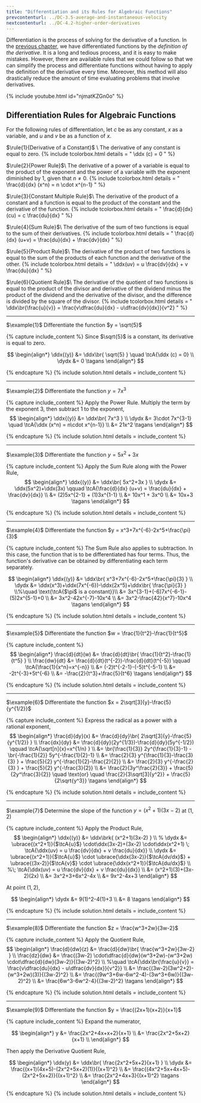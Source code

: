 ```yaml
---
title: "Differentiation and its Rules for Algebraic Functions"
prevcontenturl: ../DC-3.5-average-and-instantaneous-velocity
nextcontenturl: ../DC-4.2-higher-order-derivatives
---
```



Differentiation is the process of solving for the derivative of a function. In the [previous chapter](../DC-3.1-introduction-to-derivatives), we have differentiated functions by the *definition of the derivative*. It is a long and tedious process, and it is easy to make mistakes. However, there are available rules that we could follow so that we can simplify the process and differentiate functions without having to apply the definition of the derivative every time. Moreover, this method will also drastically reduce the amount of time evaluating problems that involve derivatives.


{% include youtube.html 
    id="njmatKZGn0o" 
%}


## Differentiation Rules for Algebraic Functions
For the following rules of differentiation, let $c$ be as any constant, $x$ as a variable, and $u$ and $v$ be as a function of $x$.

$\rule{1}{Derivative of a Constant}$	\\
The derivative of any constant is equal to zero.
{% include tcolorbox.html
    details = "
		\ddx (c) = 0
    "
%}


$\rule{2}{Power Rule}$\\
The derivative of a power of a variable is equal to the product of the exponent and the power of a variable with the exponent diminished by 1, given that $n \neq 0$.
{% include tcolorbox.html
    details = "
		\frac{d}{dx} (x^n) = n \cdot x^{n-1}
    "
%}


	
$\rule{3}{Constant Multiple Rule}$\\
The derivative of the product of a constant and a function is equal to the product of the constant and the derivative of the function.
{% include tcolorbox.html
    details = "
		\frac{d}{dx} (cu) = c \frac{du}{dx}
    "
%}



$\rule{4}{Sum Rule}$\\
The derivative of the sum of two functions is equal to the sum of their derivatives.
{% include tcolorbox.html
    details = "
		\frac{d}{dx} (u+v) = \frac{du}{dx} + \frac{dv}{dx}
    "
%}


$\rule{5}{Product Rule}$\\
The derivative of the product of two functions is equal to the sum of the products of each function and the derivative of the other.
{% include tcolorbox.html
    details = "
		\ddx(uv) = u \frac{dv}{dx} + v \frac{du}{dx}
    "
%}


$\rule{6}{Quotient Rule}$\\
The derivative of the quotient of two functions is equal to the product of the divisor and derivative of the dividend minus the product of the dividend and the derivative of the divisor, and the difference is divided by the square of the divisor.
{% include tcolorbox.html
    details = "
		\ddx\br{\frac{u}{v}} = \frac{v\dfrac{du}{dx} - u\dfrac{dv}{dx}}{v^2}
    "
%}





---
$\example{1}$
Differentiate the function $y = \sqrt{5}$

{% capture include_content %}
Since $\sqrt{5}$ is a constant, its derivative is equal to zero.

$$
\begin{align*}
	\ddx{(y)} &= \ddx\br{ \sqrt{5} }  \quad \tcA{\ddx (c) = 0} \\
	\dydx &= 0	\tagans
\end{align*}
$$

{% endcapture %}
{% include solution.html details = include_content %}




---
$\example{2}$
Differentiate the function $y=7x^3$

{% capture include_content %}
Apply the Power Rule. Multiply the term by the exponent 3, then subtract 1 to the exponent,
$$
\begin{align*}
	\ddx{(y)} &= \ddx\br{ 7x^3 } \\
	\dydx &= 3\cdot 7x^{3-1}   \quad \tcA{\ddx (x^n) = n\cdot x^{n-1}} \\
	&= 21x^2		\tagans
\end{align*}
$$

{% endcapture %}
{% include solution.html details = include_content %}





---
$\example{3}$
Differentiate the function $y=5x^2+3x$

{% capture include_content %}
Apply the Sum Rule along with the Power Rule,
$$
\begin{align*}
	\ddx{(y)} &= \ddx\br{ 5x^2+3x } \\
	\dydx &= \ddx(5x^2)+\ddx(3x) \qquad \tcA{\frac{d}{dx} (u+v) = \frac{du}{dx} + \frac{dv}{dx}} \\
	&= (2)5x^{2-1} + (1)3x^{1-1} \\
	&= 10x^1 + 3x^0 \\
	&= 10x+3		\tagans
\end{align*}
$$

{% endcapture %}
{% include solution.html details = include_content %}



---
$\example{4}$
Differentiate the function $y = x^3+7x^{-6}-2x^5+\frac{\pi}{3}$

{% capture include_content %}
The Sum Rule also applies to subtraction. In this case, the function that is to be differentiated has four terms. Thus, the function's derivative can be obtained by differentiating each term separately.

$$
\begin{align*}
	\ddx{(y)} &= \ddx\br{ x^3+7x^{-6}-2x^5+\frac{\pi}{3} } \\
	\dydx &= \ddx(x^3)+\ddx(7x^{-6})-\ddx(2x^5)+\ddx\br{ \frac{\pi}{3} } \\%\quad \text{\tcA{$\pi$ is a constant}}\\
	&= 3x^{3-1}+(-6)7x^{-6-1}-(5)2x^{5-1}+0 \\
	&= 3x^2-42x^{-7}-10x^4 \\
	&= 3x^2-\frac{42}{x^7}-10x^4		\tagans
\end{align*}
$$

{% endcapture %}
{% include solution.html details = include_content %}



---
$\example{5}$
Differentiate the function $w = \frac{1}{t^2}-\frac{1}{t^5}$

{% capture include_content %}
$$
\begin{align*}
	\frac{d}{dt}(w) &= \frac{d}{dt}\br{ \frac{1}{t^2}-\frac{1}{t^5} } \\
	\frac{dw}{dt} &= \frac{d}{dt}(t^{-2})-\frac{d}{dt}(t^{-5})	\qquad \tcA{\frac{1}{x^n}=x^{-n}} \\
	&= (-2)t^{-2-1}-(-5)t^{-5-1} \\
	&= -2t^{-3}+5t^{-6} \\
	&= -\frac{2}{t^3}+\frac{5}{t^6}		\tagans
\end{align*}
$$

{% endcapture %}
{% include solution.html details = include_content %}





---
$\example{6}$
Differentiate the function $x = 2\sqrt[3]{y}-\frac{5}{y^{1/2}}$

{% capture include_content %}
Express the radical as a power with a rational exponent,
$$
\begin{align*}
	\frac{d}{dy}(x) &= \frac{d}{dy}\br{ 2\sqrt[3]{y}-\frac{5}{y^{1/2}} } \\
	\frac{dx}{dy} &= \frac{d}{dy}(2y^{1/3})-\frac{d}{dy}(5y^{-1/2})	\qquad \tcA{\sqrt[n]{x}=x^{1/n} } \\
	&= \br{\frac{1}{3}} 2y^{\frac{1}{3}-1} - \br{-\frac{1}{2}} 5y^{-\frac{1}{2}-1} \\
	&=  \frac{2}{3} y^{\frac{1}{3}-\frac{3}{3} } + \frac{5}{2} y^{-\frac{1}{2}-\frac{2}{2}} \\
	&=  \frac{2}{3} y^{-\frac{2}{3} } + \frac{5}{2} y^{-\frac{3}{2}} \\
	&=  \frac{2}{3y^\frac{2}{3}} + \frac{5}{2y^\frac{3}{2}} 	
		\quad \text{or} \quad
		\frac{2}{3\sqrt[3]{y^2}} + \frac{5}{2\sqrt{y^3}} \tagans
\end{align*}
$$

{% endcapture %}
{% include solution.html details = include_content %}



---
$\example{7}$
Determine the slope of the function $y=(x^2+1)(3x-2)$ at $(1,2)$

{% capture include_content %}
Apply the Product Rule,
$$
\begin{align*}
	\ddx{(y)} &= \ddx\brk{ (x^2+1)(3x-2) } \\
	% \dydx &= \ubrace{(x^2+1)}{$\tcA{u}$} \cdot\ddx(3x-2)+(3x-2) \cdot\ddx(x^2+1) 	\; \tcA{\ddx(uv) = u \frac{dv}{dx} + v \frac{du}{dx}} \\
	\dydx &= \ubrace{(x^2+1)}{$\tcA{u}$} \cdot \ubrace{\ddx(3x-2)}{$\tcA{dv/dx}$} + \ubrace{(3x-2)}{$\tcA{v}$} \cdot \ubrace{\ddx(x^2+1)}{$\tcA{du/dx}$} 	\\ %\; \tcA{\ddx(uv) = u \frac{dv}{dx} + v \frac{du}{dx}} \\
	&= (x^2+1)(3)+(3x-2)(2x) \\
	&= 3x^2+3+6x^2-4x \\
	&= 9x^2-4x+3
\end{align*}
$$

At point $(1,2)$,

$$
\begin{align*}
	\dydx &= 9(1)^2-4(1)+3 \\
	&= 8		\tagans
\end{align*}
$$

{% endcapture %}
{% include solution.html details = include_content %}




---
$\example{8}$
Differentiate the function $z = \frac{w^3+2w}{3w-2}$

{% capture include_content %}
Apply the Quotient Rule,
$$
\begin{align*}
	\frac{d}{dw}(z) &= \frac{d}{dw}\br{ \frac{w^3+2w}{3w-2} } \\
	\frac{dz}{dw} &= \frac{(3w-2) \cdot\dfrac{d}{dw}(w^3+2w)-(w^3+2w) \cdot\dfrac{d}{dw}(3w-2)}{(3w-2)^2}	\\ %\quad \tcA{\ddx\br{\frac{u}{v}} = \frac{v\dfrac{du}{dx} - u\dfrac{dv}{dx}}{v^2}} \\
	&= \frac{(3w-2)(3w^2+2)-(w^3+2w)(3)}{(3w-2)^2} \\
	&= \frac{(9w^3+6w-6w^2-4)-(3w^3+6w)}{(3w-2)^2} \\
	&= \frac{6w^3-6w^2-4}{(3w-2)^2}		\tagans
\end{align*}
$$

{% endcapture %}
{% include solution.html details = include_content %}






---
$\example{9}$
Differentiate the function $y = \frac{(2x+1)(x+2)}{x+1}$

{% capture include_content %}
Expand the numerator,

$$
\begin{align*}
	y &= \frac{2x^2+4x+x+2}{x+1} \\
	&= \frac{2x^2+5x+2}{x+1} \\
\end{align*}
$$

Then apply the Derivative Quotient Rule,

$$
\begin{align*}
	\ddx(y) &= \ddx\br{ \frac{2x^2+5x+2}{x+1} } \\
	\dydx &= \frac{(x+1)(4x+5)-(2x^2+5x+2)(1)}{(x+1)^2} \\
	&= \frac{(4x^2+5x+4x+5)-(2x^2+5x+2)}{(x+1)^2} \\
	&= \frac{2x^2+4x+3}{(x+1)^2}		\tagans
\end{align*}
$$

{% endcapture %}
{% include solution.html details = include_content %}
